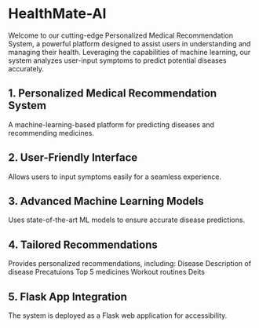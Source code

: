 # HealthMate-AI
Welcome to our cutting-edge Personalized Medical Recommendation System, a powerful platform designed to assist users in understanding and managing their health. Leveraging the capabilities of machine learning, our system analyzes user-input symptoms to predict potential diseases accurately.

## 1. Personalized Medical Recommendation System

A machine-learning-based platform for predicting diseases and recommending medicines.

## 2. User-Friendly Interface

Allows users to input symptoms easily for a seamless experience.

## 3. Advanced Machine Learning Models

Uses state-of-the-art ML models to ensure accurate disease predictions.

## 4. Tailored Recommendations

Provides personalized recommendations, including:
Disease
Description of disease
Precatuions
Top 5 medicines
Workout routines
Deits

## 5. Flask App Integration

The system is deployed as a Flask web application for accessibility.
